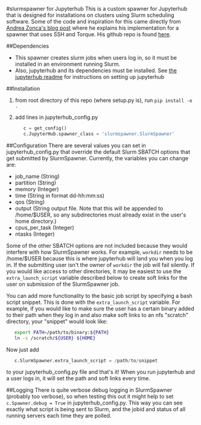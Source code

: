 #slurmspawner for Jupyterhub
This is a custom spawner for Jupyterhub that is designed for installations on clusters using Slurm scheduling software. Some of the code and inspiration for this came directly from [Andrea Zonca's blog post](http://zonca.github.io/2015/04/jupyterhub-hpc.html 'Run jupyterhub on a Supercomputer') where he explains his implementation for a spawner that uses SSH and Torque. His github repo is found [here](http://www.github.com/zonca/remotespawner 'RemoteSpawner'). 

##Dependencies
- This spawner creates slurm jobs when users log in, so it must be installed in an environment running Slurm.
- Also, jupyterhub and its dependencies must be installed. See [the jupyterhub readme](https://github.com/jupyter/jupyterhub/blob/master/README.md) for instructions on setting up jupyterhub

##Installation
1. from root directory of this repo (where setup.py is), run `pip install -e .`
2. add lines in jupyterhub_config.py 
   
   ```python
      c = get_config()
      c.JupyterHub.spawner_class = 'slurmspawner.SlurmSpawner'
   ```

##Configuration
There are several values you can set in jupyterhub_config.py that override the default Slurm SBATCH options that get submitted by SlurmSpawner. Currently, the variables you can change are:
- job_name (String)
- partition (String)
- memory (Integer)
- time (String in format dd-hh:mm:ss)
- qos (String)
- output (String output file. Note that this will be appended to /home/$USER, so any subdirectories must already exist in the user's home directory.)
- cpus_per_task (Integer)
- ntasks (Integer)

Some of the other SBATCH options are not included because they would interfere with how SlurmSpawner works. For example, `workdir` needs to be /home/$USER because this is where jupyterhub will land you when you log in. If the submitting user isn't the owner of `workdir` the job will fail silently. If you would like access to other directories, it may be easiest to use the `extra_launch_script` variable described below to create soft links for the user on submission of the SlurmSpawner job.


You can add more functionality to the basic job script by specifying a bash script snippet. This is done with the `extra_launch_script` variable. For example, if you would like to make sure the user has a certain binary added to their path when they log in and also make soft links to an nfs "scratch" directory, your "snippet" would look like:

```bash
   export PATH=/path/to/binary:${PATH}
   ln -s /scratch/${USER} ${HOME}
```
Now just add 
```python
   c.SlurmSpawner.extra_launch_script = /path/to/snippet
```
to your jupyterhub_config.py file and that's it! When you run jupyterhub and a user logs in, it will set the path and soft links every time.

##Logging
There is quite verbose debug logging in SlurmSpawner (probably too verbose), so when testing this out it might help to set `c.Spawner.debug = True` in jupyterhub_config.py. This way you can see exactly what script is being sent to Slurm, and the jobid and status of all running servers each time they are polled.


